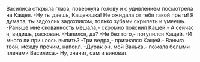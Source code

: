   Василиса открыла глаза, повернула голову и с удивлением посмотрела на Кащея.
-Ну ты даешь, Кащеюшка! Не ожидала от тебя такой прыти! Я думала, ты задохлик задохликом, только зубами скрипеть и умеешь.
-Раньше мне скованность мешала,- скромно пояснил Кащей.- А сейчас я, видишь, раскован.
-Напился, да?
-Не без того,- потупился Кащей.
-И много ли пришлось выпить?
-Три ведра,- признался Кащей.- Ванька твой, между прочим, напоил.
-Дурак он, мой Ванька,- пожала белыми плечами Василиса.- Ну, значит, сам и виноват.    